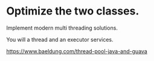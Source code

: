 # Optimize the two classes.

Implement modern multi threading solutions.

You will a thread and an executor services.

https://www.baeldung.com/thread-pool-java-and-guava
